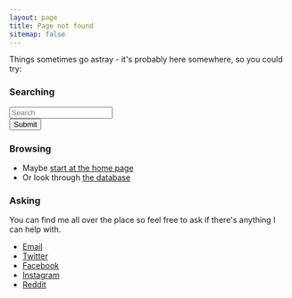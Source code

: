 ```yaml
---
layout: page
title: Page not found
sitemap: false
---
```

<p class="lead">Things sometimes go astray - it's probably here somewhere, so you could try:</p>

<div class="bs-callout bs-callout-info">
  <h3>Searching</h3>
          <form class="" role="search" action="/search-results/" method="get">
          <div class="form-group">
            <input type="text" class="form-control" placeholder="Search" id="q" name="q">
          </div>
          <button type="submit" class="btn btn-primary">Submit</button>
        </form>
</div>

<div class="bs-callout bs-callout-info">
  <h3>Browsing</h3>
  <ul>
    <li>Maybe <a href="https://www.fullofwishes.co.uk">start at the home page</a></li>
    <li>Or look through <a href="http://db.fullofwishes.co.uk">the database</a></li>
  </ul>
</div>


<div class="bs-callout bs-callout-info">
  <h3>Asking</h3>
<p>You can find me all over the place so feel free to ask if there's anything I can help with.</p>

<ul>
  <li><a href="mailto:andy@fullofwishes.co.uk">Email</a></li>
  <li><a href="https://twitter.com/ahfow/">Twitter</a></li>
  <li><a href="https://www,facebook.com/fullofwishes/">Facebook</a></li>
  <li><a href="https://www.instagram.com/fullofwishes/">Instagram</a></li>
  <li><a href="https://reddit.com/r/aheadfullofwishes/">Reddit</a></li>
</ul>

</div>

<div id="wb404"></div>
<script src="https://archive.org/web/wb404.js"> </script>
